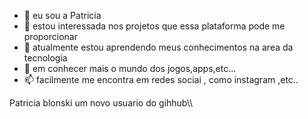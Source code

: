 - 👋 eu sou a  Patricia
- 👀 estou  interessada nos projetos que  essa plataforma pode me proporcionar
- 🌱  atualmente estou  aprendendo meus conhecimentos na area da tecnologia  
- 💞️  em conhecer mais o mundo dos jogos,apps,etc...
- 📫 facilmente  me encontra em redes sociai , como  instagram ,etc..

Patricia blonski um novo usuario do gihhub\\\
